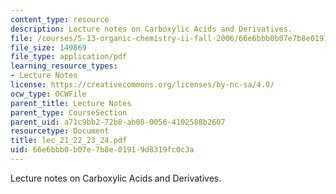 ```yaml
---
content_type: resource
description: Lecture notes on Carboxylic Acids and Derivatives.
file: /courses/5-13-organic-chemistry-ii-fall-2006/66e6bbb0b07e7b8e01919d8319fc0c3a_lec_21_22_23_24.pdf
file_size: 149869
file_type: application/pdf
learning_resource_types:
- Lecture Notes
license: https://creativecommons.org/licenses/by-nc-sa/4.0/
ocw_type: OCWFile
parent_title: Lecture Notes
parent_type: CourseSection
parent_uid: a71c9bb2-72b8-ab08-0056-4102588b2607
resourcetype: Document
title: lec_21_22_23_24.pdf
uid: 66e6bbb0-b07e-7b8e-0191-9d8319fc0c3a
---
```

Lecture notes on Carboxylic Acids and Derivatives.